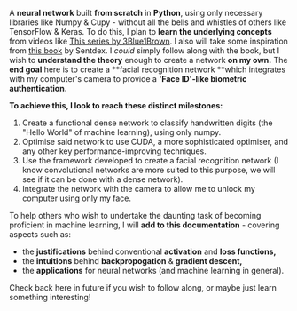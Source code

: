A **neural network** built **from scratch** in **Python**, using only necessary libraries like Numpy & Cupy - without all the bells and whistles of others like TensorFlow & Keras.
To do this, I plan to **learn the underlying concepts** from videos like [This series by 3Blue1Brown](https://www.3blue1brown.com/topics/neural-networks). I also will take some inspiration from [this book](https://nnfs.io/) by Sentdex. I _could_ simply follow along with the book, but I wish to **understand the theory** enough to create a network **on my own.**
The **end goal** here is to create a **facial recognition network **which integrates with my computer's camera to provide a **'Face ID'-like biometric authentication.**

**To achieve this, I look to reach these distinct milestones:**
1. Create a functional dense network to classify handwritten digits (the "Hello World" of machine learning), using only numpy.
2. Optimise said network to use CUDA, a more sophisticated optimiser, and any other key performance-improving techniques.
3. Use the framework developed to create a facial recognition network (I know convolutional networks are more suited to this purpose, we will see if it can be done with a dense network).
4. Integrate the network with the camera to allow me to unlock my computer using only my face.

To help others who wish to undertake the daunting task of becoming proficient in machine learning, I will **add to this documentation** - covering aspects such as: 
- the **justifications** behind conventional **activation** and **loss functions,**
- the **intuitions** behind **backpropogation** & **gradient descent,**
- the **applications** for neural networks (and machine learning in general).

Check back here in future if you wish to follow along, or maybe just learn something interesting!
